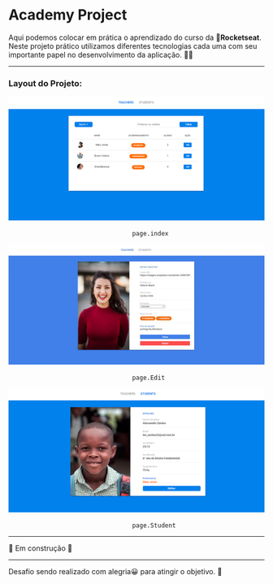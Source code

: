 # Academy Project

Aqui podemos colocar em prática o aprendizado do curso da :rocket:**Rocketseat**. Neste projeto prático utilizamos diferentes tecnologias cada uma com seu importante papel no desenvolvimento da aplicação. :technologist:

***
### Layout do Projeto:

![página index](https://raw.githubusercontent.com/wevdiaz/workshop-LaunchBase/master/Academy_Project/img-Teachers/academy_project_teachers_index.png)

                                      page.index

![página Edit](https://raw.githubusercontent.com/wevdiaz/workshop-LaunchBase/master/Academy_Project/img-Teachers/edit_teachers.jpg)

                                      page.Edit

![página estudante](https://raw.githubusercontent.com/wevdiaz/workshop-LaunchBase/master/Academy_Project/img-Teachers/academy_project_students_index.png)

                                      page.Student



***

:construction: Em construção  :construction:


***

Desafio sendo realizado com alegria:grinning: para atingir o objetivo. :dart:
